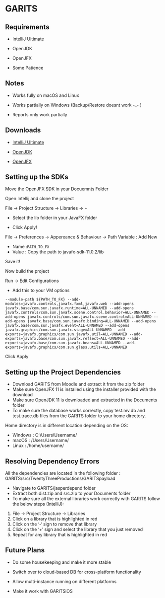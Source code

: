 # GARITS


## Requirements

- IntelliJ Ultimate

- OpenJDK

- OpenJFX

- Some Patience

## Notes 

- Works fully on macOS and Linux 

- Works partially on Windows (Backup/Restore doesnt work -_- ) 

- Reports only work partially 


## Downloads

- [IntelliJ Ultimate](https://www.jetbrains.com/idea/download/#section=windows)

- [OpenJDK](https://openjdk.java.net/)

- [OpenJFX](https://openjfx.io/)


## Setting up the SDKs

Move the OpenJFX SDK in your Docuemnts Folder

Open Intellij and clone the project 

File -> Project Structure -> Libraries -> + 

- Select the lib folder in your JavaFX folder 

- Click Apply!

File -> Preferences -> Appereance & Behaviour -> Path Variable : Add New 

- Name :`` PATH_TO_FX ``   
- Value : Copy the path to javafx-sdk-11.0.2/lib

Save it!

Now build the project 

Run -> Edit Configurations

- Add this to your VM options

``--module-path
${PATH_TO_FX}
--add-modules=javafx.controls,javafx.fxml,javafx.web
--add-opens
javafx.base/com.sun.javafx.runtime=ALL-UNNAMED
--add-opens
javafx.controls/com.sun.javafx.scene.control.behavior=ALL-UNNAMED
--add-opens
javafx.controls/com.sun.javafx.scene.control=ALL-UNNAMED
--add-opens
javafx.base/com.sun.javafx.binding=ALL-UNNAMED
--add-opens
javafx.base/com.sun.javafx.event=ALL-UNNAMED
--add-opens
javafx.graphics/com.sun.javafx.stage=ALL-UNNAMED
--add-exports=javafx.graphics/com.sun.javafx.util=ALL-UNNAMED
--add-exports=javafx.base/com.sun.javafx.reflect=ALL-UNNAMED
--add-exports=javafx.base/com.sun.javafx.beans=ALL-UNNAMED
--add-exports=javafx.graphics/com.sun.glass.utils=ALL-UNNAMED``

Click Apply

## Setting up the Project Dependencies

- Download GARITS from Moodle and extract it from the zip folder
- Make sure OpenJFX 11 is installed using the installer provided with the download
- Make sure OpenJDK 11 is downloaded and extracted in the Documents folder
- To make sure the database works correctly, copy test.mv.db and test.trace.db files from the GARITS folder
to your home directory.

Home directory is in different location depending on the OS:
- Windows : C:\Users\Username/
- macOS : /Users/Username/
- Linux : /home/username/

## Resolving Dependency Errors

All the dependencies are located in the following folder : GARITS/src/TwentyThreeProductions/GARITSpayload

- Navigate to GARITS/jasperdepend folder
- Extract both dist.zip and src.zip to your Documents folder
- To make sure all the external libraries work correctly with GARITS follow the below steps (IntelliJ):
1. File -> Project Structure -> Libraries
2. Click on a library that is highlighted in red
3. Click on the ‘-‘ sign to remove that library
4. Click on the ‘+’ sign and select the library that you just removed
5. Repeat for any library that is highlighted in red

## Future Plans 

- Do some housekeeping and make it more stable 

- Switch over to cloud-based DB for cross-platform functionality 

- Allow multi-instance running on different platforms 

- Make it work with GARITSiOS
